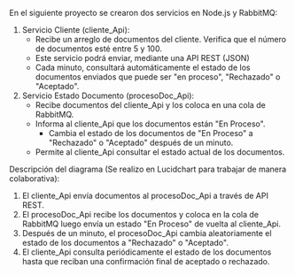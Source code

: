 En el siguiente proyecto se crearon dos servicios en Node.js y RabbitMQ:
1. Servicio Cliente (cliente_Api): 
   - Recibe un arreglo de documentos del cliente. Verifica que el número de documentos esté entre 5 y 100.
   - Este servicio podrá enviar, mediante una API REST (JSON)
   - Cada minuto, consultará automáticamente el estado de los documentos enviados que puede ser "en proceso", "Rechazado" o "Aceptado".
2. Servicio Estado Documento (procesoDoc_Api):
	- Recibe documentos del cliente_Api y los coloca en una cola de RabbitMQ.
	- Informa al cliente_Api que los documentos están "En Proceso".
        - Cambia el estado de los documentos de "En Proceso" a "Rechazado" o "Aceptado" después de un minuto.
	- Permite al cliente_Api consultar el estado actual de los documentos.

Descripción del diagrama (Se realizo en Lucidchart para trabajar de manera colaborativa):
  1. El cliente_Api envía documentos al procesoDoc_Api a través de API REST.
  2. El procesoDoc_Api recibe los documentos y coloca en la cola de RabbitMQ luego envía un estado "En Proceso" de vuelta al cliente_Api.
  3. Después de un minuto, el procesoDoc_Api cambia aleatoriamente el estado de los documentos a "Rechazado" o "Aceptado".
  4. El cliente_Api consulta periódicamente el estado de los documentos hasta que reciban una confirmación final de aceptado o rechazado.

